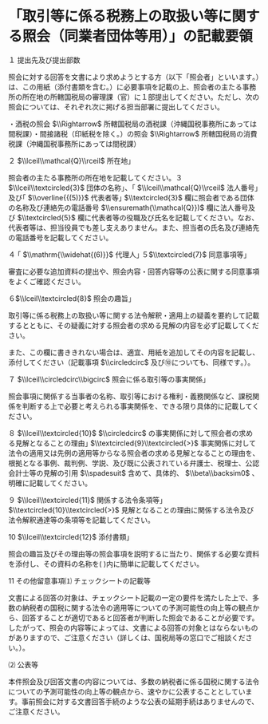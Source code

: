 # 「取引等に係る税務上の取扱い等に関する照会（同業者団体等用）」の記載要領

１ 提出先及び提出部数

照会に対する回答を文書により求めようとする方（以下「照会者」といいます｡）は、この用紙（添付書類を含む。）に必要事項を記載の上、照会者の主たる事務所の所在地の所轄国税局の審理課（官）に１部提出してください。ただし、次の照会については、それぞれ次に掲げる担当部署に提出してください。

・酒税の照会 $\\Rightarrow$ 所轄国税局の酒税課（沖縄国税事務所にあっては間税課）・間接諸税（印紙税を除く。）の照会 $\\Rightarrow$ 所轄国税局の消費税課（沖縄国税事務所にあっては間税課）

２ $\\lceil\\mathcal{Q}\\rceil$ 所在地｣

照会者の主たる事務所の所在地を記載してください。３ $\\lceil\\textcircled{3}$ 団体の名称｣、「 $\\lceil\\mathcal{Q}\\rceil$ 法人番号」及び｢ $\\overline{{(5)}}$ 代表者等｣ $\\textcircled{3}$ 欄に照会者である団体の名称及び連絡先の電話番号 $\\ensuremath{\\mathcal{Q}})$ 欄に法人番号及び $\\textcircled{5}$ 欄に代表者等の役職及び氏名を記載してください。なお、代表者等は、担当役員でも差し支えありません。また、担当者の氏名及び連絡先の電話番号を記載してください。

４ ｢ $\\mathrm{\\widehat{(6)}}$ 代理人｣ ５$\\textcircled{7}$ 同意事項等｣

審査に必要な追加資料の提出や、照会内容・回答内容等の公表に関する同意事項をよくご確認ください。

６$\\lceil\\textcircled{8}$ 照会の趣旨｣

取引等に係る税務上の取扱い等に関する法令解釈・適用上の疑義を要約して記載するとともに、その疑義に対する照会者の求める見解の内容を必ず記載してください。

また、この欄に書ききれない場合は、適宜、用紙を追加してその内容を記載し、添付してください（記載事項 $\\circledcirc$ 及び⑩についても、同様です｡）。

７ $\\lceil\\circledcirc\\bigcirc$ 照会に係る取引等の事実関係｣

照会事項に関係する当事者の名称、取引等における権利・義務関係など、課税関係を判断する上で必要と考えられる事実関係を、できる限り具体的に記載してください。

８ $\\lceil\\textcircled{10}$ $\\circledcirc$ の事実関係に対して照会者の求める見解となることの理由｣ $\\textcircled{9}\\textcircled{>}$ 事実関係に対して法令の適用又は先例の適用等からなる照会者の求める見解となることの理由を、根拠となる事例、裁判例、学説、及び既に公表されている弁護士、税理士、公認会計士等の見解の引用 $\\spadesuit$ 含めて、具体的、 $\\beta\\backsim0$ 、明確に記載してください。

９ $\\lceil\\textcircled{11}$ 関係する法令条項等｣ $\\textcircled{10}\\textcircled{>}$ 見解となることの理由に関係する法令及び法令解釈通達等の条項等を記載してください。

10 $\\lceil\\textcircled{12}$ 添付書類｣

照会の趣旨及びその理由等の照会事項を説明するに当たり、関係する必要な資料を添付し、その資料の名称を( )内に簡単に記載してください。

11 その他留意事項⑴ チェックシートの記載等

文書による回答の対象は、チェックシート記載の一定の要件を満たした上で、多数の納税者の国税に関する法令の適用等についての予測可能性の向上等の観点から、回答することが適切であると回答者が判断した照会であることが必要です。したがって、照会の内容等によっては、文書による回答の対象とはならないものがありますので、ご注意ください（詳しくは、国税局等の窓口でご相談ください｡）。

⑵ 公表等

本件照会及び回答文書の内容については、多数の納税者に係る国税に関する法令についての予測可能性の向上等の観点から、速やかに公表することとしています。事前照会に対する文書回答手続のような公表の延期手続はありませんので、ご注意ください。